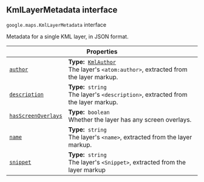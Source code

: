 
<devsite-heading text=" KmlLayerMetadata interface" for="KmlLayerMetadata" level="h2" link="" toc="" back-to-top=""><h2 id="KmlLayerMetadata" is-upgraded="">KmlLayerMetadata interface</h2></devsite-heading>
<p>
<code translate="no" dir="ltr"><span itemprop="path">google.maps</span>.<span itemprop="name">KmlLayerMetadata</span></code>
interface
</p>
<p>Metadata for a single KML layer, in JSON format.</p>
<div class="devsite-table-wrapper"><table class="properties responsive" summary="interface KmlLayerMetadata - Properties">
<thead>
<tr><th colspan="2">Properties</th>
</tr></thead>
<tbody>
<tr id="KmlLayerMetadata.author">
<td itemprop="property"><code translate="no" dir="ltr"><a class="secret-link" href="#KmlLayerMetadata.author"><span>author</span></a></code></td>
<td><div><strong>Type:</strong>&nbsp; <code translate="no" dir="ltr"><a href="KmlAuthor.md">KmlAuthor</a></code></div>
<div class="desc">The layer's <code translate="no" dir="ltr">&lt;atom:author&gt;</code>, extracted from the layer markup.</div></td>
</tr>
<tr id="KmlLayerMetadata.description">
<td itemprop="property"><code translate="no" dir="ltr"><a class="secret-link" href="#KmlLayerMetadata.description"><span>description</span></a></code></td>
<td><div><strong>Type:</strong>&nbsp; <code translate="no" dir="ltr">string</code></div>
<div class="desc">The layer's <code translate="no" dir="ltr">&lt;description&gt;</code>, extracted from the layer markup.</div></td>
</tr>
<tr id="KmlLayerMetadata.hasScreenOverlays">
<td itemprop="property"><code translate="no" dir="ltr"><a class="secret-link" href="#KmlLayerMetadata.hasScreenOverlays"><span>hasScreenOverlays</span></a></code></td>
<td><div><strong>Type:</strong>&nbsp; <code translate="no" dir="ltr">boolean</code></div>
<div class="desc">Whether the layer has any screen overlays.</div></td>
</tr>
<tr id="KmlLayerMetadata.name">
<td itemprop="property"><code translate="no" dir="ltr"><a class="secret-link" href="#KmlLayerMetadata.name"><span>name</span></a></code></td>
<td><div><strong>Type:</strong>&nbsp; <code translate="no" dir="ltr">string</code></div>
<div class="desc">The layer's <code translate="no" dir="ltr">&lt;name&gt;</code>, extracted from the layer markup.</div></td>
</tr>
<tr id="KmlLayerMetadata.snippet">
<td itemprop="property"><code translate="no" dir="ltr"><a class="secret-link" href="#KmlLayerMetadata.snippet"><span>snippet</span></a></code></td>
<td><div><strong>Type:</strong>&nbsp; <code translate="no" dir="ltr">string</code></div>
<div class="desc">The layer's <code translate="no" dir="ltr">&lt;Snippet&gt;</code>, extracted from the layer markup</div></td>
</tr>
</tbody>
</table></div>
<script src="replace_links.js"></script>
